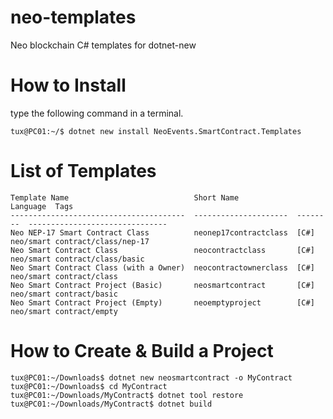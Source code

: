 # neo-templates
Neo blockchain C# templates for dotnet-new

# How to Install
type the following command in a terminal.
```
tux@PC01:~/$ dotnet new install NeoEvents.SmartContract.Templates
```

# List of Templates
```
Template Name                            Short Name             Language  Tags
---------------------------------------  ---------------------  --------  -------------------------------
Neo NEP-17 Smart Contract Class          neonep17contractclass  [C#]      neo/smart contract/class/nep-17
Neo Smart Contract Class                 neocontractclass       [C#]      neo/smart contract/class/basic
Neo Smart Contract Class (with a Owner)  neocontractownerclass  [C#]      neo/smart contract/class
Neo Smart Contract Project (Basic)       neosmartcontract       [C#]      neo/smart contract/basic
Neo Smart Contract Project (Empty)       neoemptyproject        [C#]      neo/smart contract/empty
```


# How to Create & Build a Project
```
tux@PC01:~/Downloads$ dotnet new neosmartcontract -o MyContract
tux@PC01:~/Downloads$ cd MyContract
tux@PC01:~/Downloads/MyContract$ dotnet tool restore
tux@PC01:~/Downloads/MyContract$ dotnet build
```
